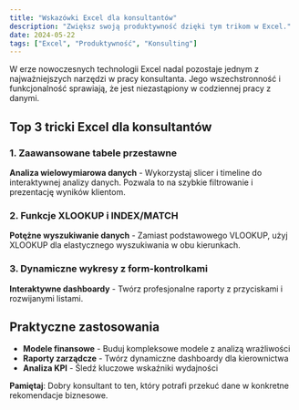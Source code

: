 ```yaml
---
title: "Wskazówki Excel dla konsultantów"
description: "Zwiększ swoją produktywność dzięki tym trikom w Excel."
date: 2024-05-22
tags: ["Excel", "Produktywność", "Konsulting"]
---
```

W erze nowoczesnych technologii Excel nadal pozostaje jednym z najważniejszych narzędzi w pracy konsultanta. Jego wszechstronność i funkcjonalność sprawiają, że jest niezastąpiony w codziennej pracy z danymi.

## Top 3 tricki Excel dla konsultantów

### 1. Zaawansowane tabele przestawne
**Analiza wielowymiarowa danych** - Wykorzystaj slicer i timeline do interaktywnej analizy danych. Pozwala to na szybkie filtrowanie i prezentację wyników klientom.

### 2. Funkcje XLOOKUP i INDEX/MATCH
**Potężne wyszukiwanie danych** - Zamiast podstawowego VLOOKUP, użyj XLOOKUP dla elastycznego wyszukiwania w obu kierunkach.

### 3. Dynamiczne wykresy z form-kontrolkami
**Interaktywne dashboardy** - Twórz profesjonalne raporty z przyciskami i rozwijanymi listami.

## Praktyczne zastosowania

- **Modele finansowe** - Buduj kompleksowe modele z analizą wrażliwości
- **Raporty zarządcze** - Twórz dynamiczne dashboardy dla kierownictwa
- **Analiza KPI** - Śledź kluczowe wskaźniki wydajności

**Pamiętaj**: Dobry konsultant to ten, który potrafi przekuć dane w konkretne rekomendacje biznesowe.
